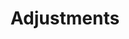 ---
layout: feature
title: Adjustments # title as shown in the menu and 
order: 1
category: 
  - 
tags: &tags # tags that are necessary
  - photo editor 

published: true # Either published or not 
---